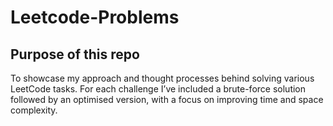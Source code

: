 # Leetcode-Problems
## Purpose of this repo
To showcase my approach and thought processes behind solving various LeetCode tasks. For each challenge I’ve included a brute-force solution followed by an optimised version, with a focus on improving time and space complexity.
